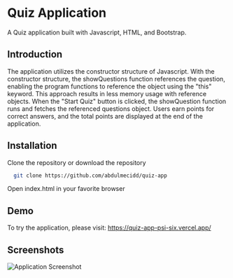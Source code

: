 
# Quiz Application

A Quiz application built with Javascript, HTML, and Bootstrap. 
## Introduction

The application utilizes the constructor structure of Javascript. With the constructor structure, the showQuestions function references the question, enabling the program functions to reference the object using the "this" keyword. This approach results in less memory usage with reference objects. When the "Start Quiz" button is clicked, the showQuestion function runs and fetches the referenced questions object. Users earn points for correct answers, and the total points are displayed at the end of the application. 


## Installation

Clone the repository or download the repository


```bash
  git clone https://github.com/abdulmecidd/quiz-app
```

Open index.html in your favorite browser
## Demo

To try the application, please visit: https://quiz-app-psi-six.vercel.app/

  
## Screenshots

![Application Screenshot](https://i.ibb.co/SRr5DtT/ss1.png)

  
